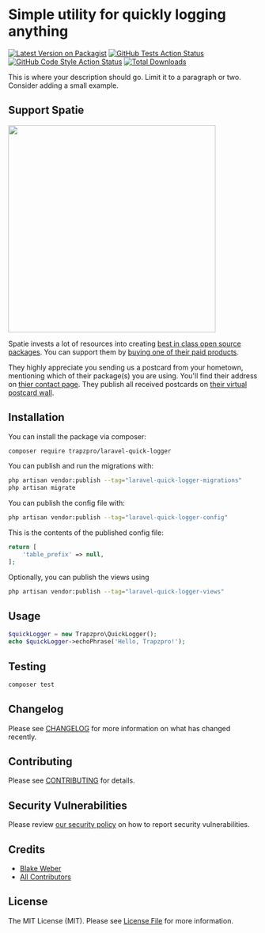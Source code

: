 # Simple utility for quickly logging anything

[![Latest Version on Packagist](https://img.shields.io/packagist/v/trapzpro/laravel-quick-logger.svg?style=flat-square)](https://packagist.org/packages/trapzpro/laravel-quick-logger)
[![GitHub Tests Action Status](https://img.shields.io/github/workflow/status/trapzpro/laravel-quick-logger/run-tests?label=tests)](https://github.com/trapzpro/laravel-quick-logger/actions?query=workflow%3Arun-tests+branch%3Amain)
[![GitHub Code Style Action Status](https://img.shields.io/github/workflow/status/trapzpro/laravel-quick-logger/Check%20&%20fix%20styling?label=code%20style)](https://github.com/trapzpro/laravel-quick-logger/actions?query=workflow%3A"Check+%26+fix+styling"+branch%3Amain)
[![Total Downloads](https://img.shields.io/packagist/dt/trapzpro/laravel-quick-logger.svg?style=flat-square)](https://packagist.org/packages/trapzpro/laravel-quick-logger)

This is where your description should go. Limit it to a paragraph or two. Consider adding a small example.

## Support Spatie

[<img src="https://github-ads.s3.eu-central-1.amazonaws.com/laravel-quick-logger.jpg?t=1" width="419px" />](https://spatie.be/github-ad-click/laravel-quick-logger)

Spatie invests a lot of resources into creating [best in class open source packages](https://spatie.be/open-source). You can support them by [buying one of their paid products](https://spatie.be/open-source/support-us).

They highly appreciate you sending us a postcard from your hometown, mentioning which of their package(s) you are using. You'll find their address on [thier contact page](https://spatie.be/about-us). They publish all received postcards on [their virtual postcard wall](https://spatie.be/open-source/postcards).

## Installation

You can install the package via composer:

```bash
composer require trapzpro/laravel-quick-logger
```

You can publish and run the migrations with:

```bash
php artisan vendor:publish --tag="laravel-quick-logger-migrations"
php artisan migrate
```

You can publish the config file with:

```bash
php artisan vendor:publish --tag="laravel-quick-logger-config"
```

This is the contents of the published config file:

```php
return [
    'table_prefix' => null,
];
```

Optionally, you can publish the views using

```bash
php artisan vendor:publish --tag="laravel-quick-logger-views"
```

## Usage

```php
$quickLogger = new Trapzpro\QuickLogger();
echo $quickLogger->echoPhrase('Hello, Trapzpro!');
```

## Testing

```bash
composer test
```

## Changelog

Please see [CHANGELOG](CHANGELOG.md) for more information on what has changed recently.

## Contributing

Please see [CONTRIBUTING](.github/CONTRIBUTING.md) for details.

## Security Vulnerabilities

Please review [our security policy](../../security/policy) on how to report security vulnerabilities.

## Credits

-   [Blake Weber](https://github.com/trapzpro)
-   [All Contributors](../../contributors)

## License

The MIT License (MIT). Please see [License File](LICENSE.md) for more information.
